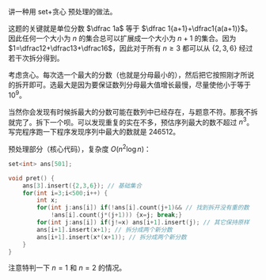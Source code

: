 讲一种用 set+贪心 预处理的做法。

这题的关键就是单位分数 $\dfrac 1a$ 等于 $\dfrac 1{a+1}+\dfrac1{a(a+1)}$。因此任何一个大小为 $n$ 的集合总可以扩展成一个大小为 $n+1$ 的集合。因为 $1=\dfrac12+\dfrac13+\dfrac16$，因此对于所有 $n\geq 3$ 都可以从 $\{2,3,6\}$ 经过若干次拆分得到。

考虑贪心。每次选一个最大的分数（也就是分母最小的），然后把它按照刚才所说的拆开即可。选最大是因为要保证数列分母最大值增长最慢，尽量使他小于等于 $10^9$。

当然你会发现有时候拆最大的分数可能在数列中已经存在，与题意不符。那我不拆就完了。拆下一个呗。可以发现重复的实在不多，预估序列最大的数不超过 $n^3$。写完程序跑一下程序发现序列中最大的数就是 $246512$。

预处理部分（核心代码），复杂度 $O(n^2 \log n)$：

```cpp
set<int> ans[501];

void pret() {
    ans[3].insert({2,3,6}); // 基础集合
    for(int i=3;i<500;i++) {
        int x;
        for(int j:ans[i]) if(!ans[i].count(j+1)&& // 找到拆开没有重的数
            !ans[i].count(j*(j+1))) {x=j; break;}
        for(int j:ans[i]) if(j!=x) ans[i+1].insert(j); // 其它保持原样
        ans[i+1].insert(x+1); // 拆分成两个新分数
        ans[i+1].insert(x*(x+1)); // 拆分成两个新分数
    }
}
```

注意特判一下 $n=1$ 和 $n=2$ 的情况。